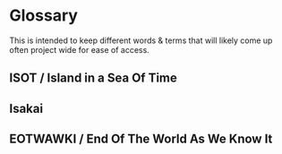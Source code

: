 # Glossary
This is intended to keep different words & terms that will likely come up often project wide for ease of access.
## ISOT / Island in a Sea Of Time

## Isakai

## EOTWAWKI / End Of The World As We Know It